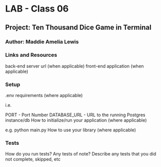 
# LAB - Class 06
## Project: Ten Thousand Dice Game in Terminal
### Author: Maddie Amelia Lewis

### Links and Resources

back-end server url (when applicable)
front-end application (when applicable)
### Setup

.env requirements (where applicable)

i.e.

PORT - Port Number
DATABASE_URL - URL to the running Postgres instance/db
How to initialize/run your application (where applicable)

e.g. python main.py
How to use your library (where applicable)

### Tests

How do you run tests?
Any tests of note?
Describe any tests that you did not complete, skipped, etc